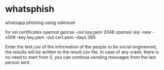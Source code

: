 # whatsphish
whatsapp phishing using selenium  

for ssl certificates
openssl genrsa -out key.pem 2048
openssl req -new -x509 -key key.pem -out cert.pem -days 365

Enter the test.csv of the information of the people to be social engineered, the results will be written to the result.csv file. In case of any crash, there is no need to start from 0, you can continue sending messages from the last person sent.
